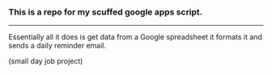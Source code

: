 ### This is a repo for my scuffed google apps script.
---
Essentially all it does is get data from a Google spreadsheet
it formats it and sends a daily reminder email.

(small day job project)